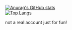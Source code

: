 
[![Anurag's GitHub stats](https://github-readme-stats.vercel.app/api?username=Darkness447)](https://github.com/anuraghazra/github-readme-stats) <br/>
[![Top Langs](https://github-readme-stats.vercel.app/api/top-langs/?username=Darkness447&layout=donut)](https://github.com/anuraghazra/github-readme-stats)

not a real account just for fun!







